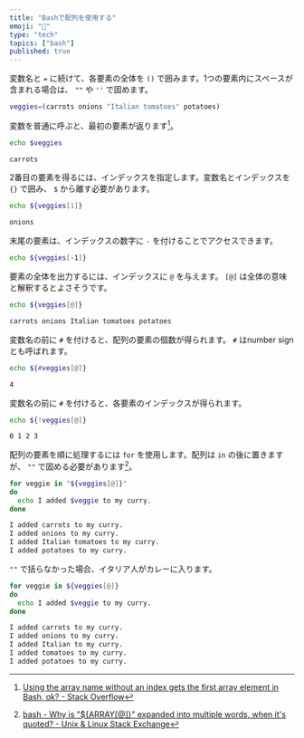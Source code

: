 ```yaml
---
title: "Bashで配列を使用する"
emoji: "🍛"
type: "tech"
topics: ["bash"]
published: true
---
```


変数名と `=` に続けて、各要素の全体を `()` で囲みます。1つの要素内にスペースが含まれる場合は、 `""` や `''` で固めます。

```bash
veggies=(carrots onions "Italian tomatoes" potatoes)
```

変数を普通に呼ぶと、最初の要素が返ります[^1]。

```bash
echo $veggies
```

```bash
carrots
```

2番目の要素を得るには、インデックスを指定します。変数名とインデックスを `{}` で囲み、 `$` から離す必要があります。

```bash
echo ${veggies[1]}
```

```bash
onions
```

末尾の要素は、インデックスの数字に `-` を付けることでアクセスできます。

```bash
echo ${veggies[-1]}
```

要素の全体を出力するには、インデックスに `@` を与えます。 `[@]` は全体の意味と解釈するとよさそうです。

```bash
echo ${veggies[@]}
```

```bash
carrots onions Italian tomatoes potatoes
```

変数名の前に `#` を付けると、配列の要素の個数が得られます。 `#` はnumber signとも呼ばれます。

```bash
echo ${#veggies[@]}
```

```bash
4
```

変数名の前に `#` を付けると、各要素のインデックスが得られます。

```bash
echo ${!veggies[@]}
```

```bash
0 1 2 3
```

配列の要素を順に処理するには `for` を使用します。配列は `in` の後に置きますが、 `""` で固める必要があります[^2]。

```bash
for veggie in "${veggies[@]}"
do
  echo I added $veggie to my curry.
done
```

```bash
I added carrots to my curry.
I added onions to my curry.
I added Italian tomatoes to my curry.
I added potatoes to my curry.
```

`""` で括らなかった場合、イタリア人がカレーに入ります。

```bash
for veggie in ${veggies[@]}
do
  echo I added $veggie to my curry.
done
```

```bash
I added carrots to my curry.
I added onions to my curry.
I added Italian to my curry.
I added tomatoes to my curry.
I added potatoes to my curry.
```



[^1]: [Using the array name without an index gets the first array element in Bash, ok? - Stack Overflow](https://stackoverflow.com/questions/49501157/using-the-array-name-without-an-index-gets-the-first-array-element-in-bash-ok/49501187#49501187)

[^2]: [bash - Why is "${ARRAY[@]}" expanded into multiple words, when it's quoted? - Unix & Linux Stack Exchange](https://unix.stackexchange.com/questions/562659/why-is-array-expanded-into-multiple-words-when-its-quoted/562660#562660)
